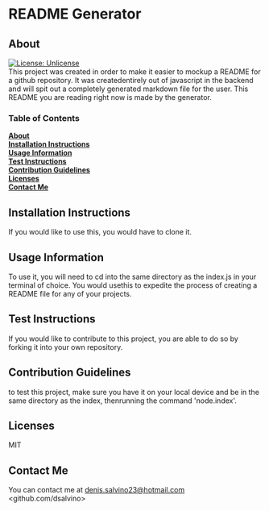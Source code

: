  
# README Generator
## About
[![License: Unlicense](https://img.shields.io/badge/license-Unlicense-blue.svg)](http://unlicense.org/)<br>
This project was created in order to make it easier to mockup a README for a github repository. It was createdentirely out of javascript in the backend and will spit out a completely generated markdown file for the user. This README you are reading right now is made by the generator.


### Table of Contents
**[About](#about)**<br>
**[Installation Instructions](#installation-instructions)**<br>
**[Usage Information](#usage-information)**<br>
**[Test Instructions](#test-instructions)**<br>
**[Contribution Guidelines](#contribution-guidelines)**<br>
**[Licenses](#licenses)**<br>
**[Contact Me](#contact-me)**<br>

## Installation Instructions
If you would like to use this, you would have to clone it.
## Usage Information
To use it, you will need to cd into the same directory as the index.js in your terminal of choice. You would usethis to expedite the process of creating a README file for any of your projects.
## Test Instructions
If you would like to contribute to this project, you are able to do so by forking it into your own repository.
## Contribution Guidelines
to test this project, make sure you have it on your local device and be in the same directory as the index, thenrunning the command 'node.index'.
## Licenses
MIT
## Contact Me
You can contact me at denis.salvino23@hotmail.com<br>
<github.com/dsalvino>